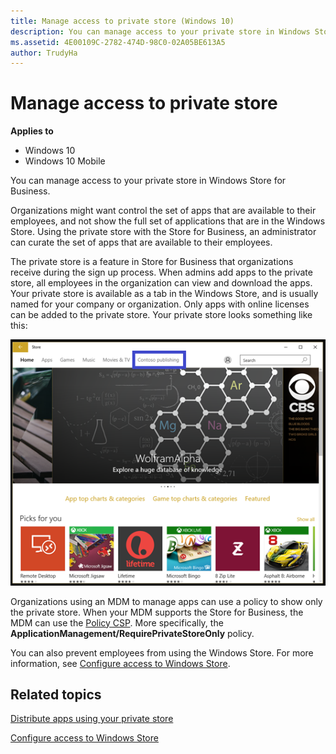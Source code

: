 ```yaml
---
title: Manage access to private store (Windows 10)
description: You can manage access to your private store in Windows Store for Business.
ms.assetid: 4E00109C-2782-474D-98C0-02A05BE613A5
author: TrudyHa
---
```


# Manage access to private store


**Applies to**

-   Windows 10
-   Windows 10 Mobile

You can manage access to your private store in Windows Store for Business.

Organizations might want control the set of apps that are available to their employees, and not show the full set of applications that are in the Windows Store. Using the private store with the Store for Business, an administrator can curate the set of apps that are available to their employees.

The private store is a feature in Store for Business that organizations receive during the sign up process. When admins add apps to the private store, all employees in the organization can view and download the apps. Your private store is available as a tab in the Windows Store, and is usually named for your company or organization. Only apps with online licenses can be added to the private store. Your private store looks something like this:

![](images/wsfb-wsappprivatestore.png)

Organizations using an MDM to manage apps can use a policy to show only the private store. When your MDM supports the Store for Business, the MDM can use the [Policy CSP](https://msdn.microsoft.com/library/windows/hardware/dn904962.aspx#group-policy-table). More specifically, the **ApplicationManagement/RequirePrivateStoreOnly** policy.

You can also prevent employees from using the Windows Store. For more information, see [Configure access to Windows Store](stop-employees-from-using-the-windows-store.md).

## Related topics


[Distribute apps using your private store](distribute-apps-from-your-private-store.md)

[Configure access to Windows Store](stop-employees-from-using-the-windows-store.md)

 

 






